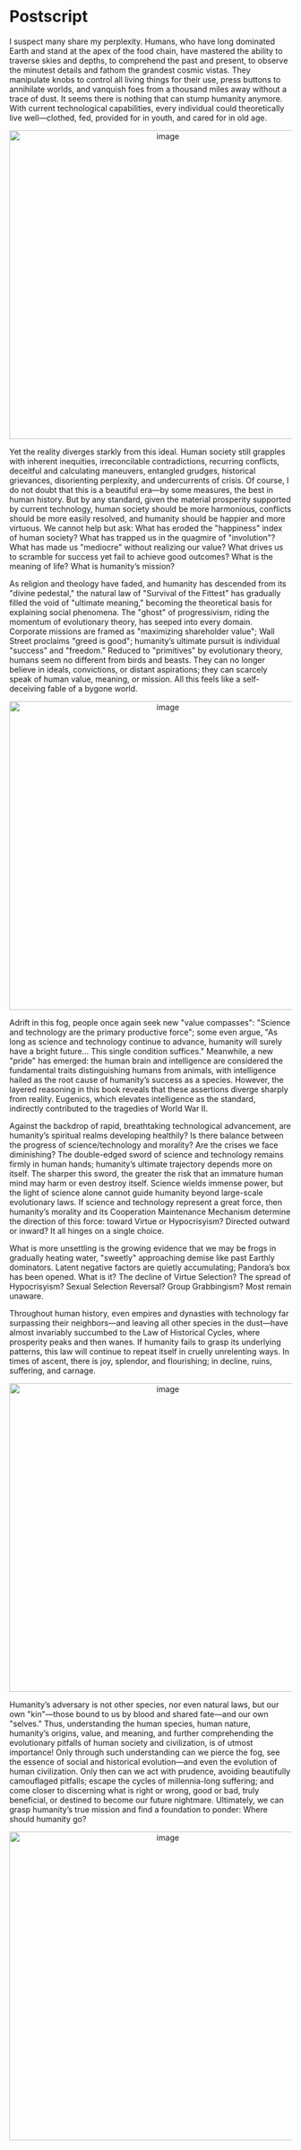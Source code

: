 # Postscript  

I suspect many share my perplexity. Humans, who have long dominated Earth and stand at the apex of the food chain, have mastered the ability to traverse skies and depths, to comprehend the past and present, to observe the minutest details and fathom the grandest cosmic vistas. They manipulate knobs to control all living things for their use, press buttons to annihilate worlds, and vanquish foes from a thousand miles away without a trace of dust. It seems there is nothing that can stump humanity anymore. With current technological capabilities, every individual could theoretically live well—clothed, fed, provided for in youth, and cared for in old age.  

<p align="center"><img width="550" alt="image" src="https://github.com/user-attachments/assets/bdd7e3c2-1886-4677-a554-5a849f141f5f" />
</p>  

Yet the reality diverges starkly from this ideal. Human society still grapples with inherent inequities, irreconcilable contradictions, recurring conflicts, deceitful and calculating maneuvers, entangled grudges, historical grievances, disorienting perplexity, and undercurrents of crisis. Of course, I do not doubt that this is a beautiful era—by some measures, the best in human history. But by any standard, given the material prosperity supported by current technology, human society should be more harmonious, conflicts should be more easily resolved, and humanity should be happier and more virtuous. We cannot help but ask: What has eroded the "happiness" index of human society? What has trapped us in the quagmire of "involution"? What has made us "mediocre" without realizing our value? What drives us to scramble for success yet fail to achieve good outcomes? What is the meaning of life? What is humanity’s mission?  

As religion and theology have faded, and humanity has descended from its "divine pedestal," the natural law of "Survival of the Fittest" has gradually filled the void of "ultimate meaning," becoming the theoretical basis for explaining social phenomena. The "ghost" of progressivism, riding the momentum of evolutionary theory, has seeped into every domain. Corporate missions are framed as "maximizing shareholder value"; Wall Street proclaims "greed is good"; humanity’s ultimate pursuit is individual "success" and "freedom." Reduced to "primitives" by evolutionary theory, humans seem no different from birds and beasts. They can no longer believe in ideals, convictions, or distant aspirations; they can scarcely speak of human value, meaning, or mission. All this feels like a self-deceiving fable of a bygone world.  

<p align="center"><img width="550" alt="image" src="https://github.com/user-attachments/assets/05a71f8e-d219-40c1-afaf-be2daa223fa3" />
</p>  

Adrift in this fog, people once again seek new "value compasses": "Science and technology are the primary productive force"; some even argue, "As long as science and technology continue to advance, humanity will surely have a bright future... This single condition suffices." Meanwhile, a new "pride" has emerged: the human brain and intelligence are considered the fundamental traits distinguishing humans from animals, with intelligence hailed as the root cause of humanity’s success as a species. However, the layered reasoning in this book reveals that these assertions diverge sharply from reality. Eugenics, which elevates intelligence as the standard, indirectly contributed to the tragedies of World War II.  

Against the backdrop of rapid, breathtaking technological advancement, are humanity’s spiritual realms developing healthily? Is there balance between the progress of science/technology and morality? Are the crises we face diminishing? The double-edged sword of science and technology remains firmly in human hands; humanity’s ultimate trajectory depends more on itself. The sharper this sword, the greater the risk that an immature human mind may harm or even destroy itself. Science wields immense power, but the light of science alone cannot guide humanity beyond large-scale evolutionary laws. If science and technology represent a great force, then humanity’s morality and its Cooperation Maintenance Mechanism determine the direction of this force: toward Virtue or Hypocrisyism? Directed outward or inward? It all hinges on a single choice.  

What is more unsettling is the growing evidence that we may be frogs in gradually heating water, "sweetly" approaching demise like past Earthly dominators. Latent negative factors are quietly accumulating; Pandora’s box has been opened. What is it? The decline of Virtue Selection? The spread of Hypocrisyism? Sexual Selection Reversal? Group Grabbingism? Most remain unaware.  

Throughout human history, even empires and dynasties with technology far surpassing their neighbors—and leaving all other species in the dust—have almost invariably succumbed to the Law of Historical Cycles, where prosperity peaks and then wanes. If humanity fails to grasp its underlying patterns, this law will continue to repeat itself in cruelly unrelenting ways. In times of ascent, there is joy, splendor, and flourishing; in decline, ruins, suffering, and carnage.  

<p align="center"><img width="550" alt="image" src="https://github.com/user-attachments/assets/15b6b783-876f-4787-a6c2-3f5db33a311b" />
</p>  

Humanity’s adversary is not other species, nor even natural laws, but our own "kin"—those bound to us by blood and shared fate—and our own "selves." Thus, understanding the human species, human nature, humanity’s origins, value, and meaning, and further comprehending the evolutionary pitfalls of human society and civilization, is of utmost importance! Only through such understanding can we pierce the fog, see the essence of social and historical evolution—and even the evolution of human civilization. Only then can we act with prudence, avoiding beautifully camouflaged pitfalls; escape the cycles of millennia-long suffering; and come closer to discerning what is right or wrong, good or bad, truly beneficial, or destined to become our future nightmare. Ultimately, we can grasp humanity’s true mission and find a foundation to ponder: Where should humanity go?  

<p align="center"><img width="550" alt="image" src="https://github.com/user-attachments/assets/844c9245-a471-41a8-84df-2ee8c3fa2fbe" />
</p>